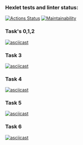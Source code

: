 ### Hexlet tests and linter status:
[![Actions Status](https://github.com/kitdim/java-project-61/workflows/hexlet-check/badge.svg)](https://github.com/kitdim/java-project-61/actions)
[![Maintainability](https://api.codeclimate.com/v1/badges/466e32da2c47732c7d19/maintainability)](https://codeclimate.com/github/kitdim/java-project-61/maintainability)
### Task's 0,1,2
[![asciicast](https://asciinema.org/a/UGNO1FS451Ka89truYF1Em9m1.svg)](https://asciinema.org/a/UGNO1FS451Ka89truYF1Em9m1)
### Task 3
[![asciicast](https://asciinema.org/a/v8qEk0qjz39yAdLNE6lyOCcTW.svg)](https://asciinema.org/a/v8qEk0qjz39yAdLNE6lyOCcTW)
### Task 4
[![asciicast](https://asciinema.org/a/bW4PHVwMSaxUw43tXOR7oKx8r.svg)](https://asciinema.org/a/bW4PHVwMSaxUw43tXOR7oKx8r)
### Task 5
[![asciicast](https://asciinema.org/a/63rKEjFXNUba6kfJWN8MCzT0y.svg)](https://asciinema.org/a/63rKEjFXNUba6kfJWN8MCzT0y)
### Task 6
[![asciicast](https://asciinema.org/a/KZAGpxL3VkA1ZqaKmKBR6g9uF.svg)](https://asciinema.org/a/KZAGpxL3VkA1ZqaKmKBR6g9uF)
